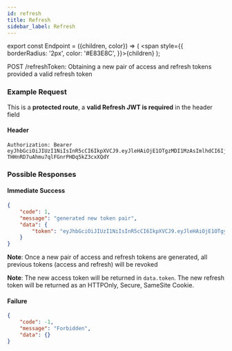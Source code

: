 ```yaml
---
id: refresh
title: Refresh
sidebar_label: Refresh
---
```


export const Endpoint = ({children, color}) => ( <span style={{
      borderRadius: '2px',
      color: '#E83E8C',
    }}>{children}</span> );

<Endpoint>POST /refreshToken</Endpoint>: Obtaining a new pair of access and refresh tokens provided a valid refresh token

### Example Request
This is a **protected route**, a **valid Refresh JWT is required** in the header field
#### Header
```
Authorization: Bearer eyJhbGciOiJIUzI1NiIsInR5cCI6IkpXVCJ9.eyJleHAiOjE1OTgzMDI1MzAsImlhdCI6IjIwMjAtMDgtMjNUMjA6NTU6MzAuNjAxNjg4N1oiLCJzdWIiOiJoaWltY2hyaXNsaW0ifQ.uFszgLJ6J-THHnRD7uAhmu7qlFGnrPHDq5kZ3cxXQdY
```

### Possible Responses
#### Immediate Success
```json
{
    "code": 1,
    "message": "generated new token pair",
    "data": {
        "token": "eyJhbGciOiJIUzI1NiIsInR5cCI6IkpXVCJ9.eyJleHAiOjE1OTgyMjMzNjMsImlhdCI6IjIwMjAtMDgtMjNUMjI6NTE6MDMuMzk5NjU3MloiLCJzdWIiOiJoaWltY2hyaXNsaW0ifQ.2SnEuCF28RUCXZ_q0L1MYNwm-xI6Xy5AZA5bSgrb_ss"
    }
}
```
**Note**: Once a new pair of access and refresh tokens are generated, all previous tokens (access and refresh) will be revoked

**Note**: The new access token will be returned in `data.token`. The new refresh token will be returned as an HTTPOnly, Secure, SameSite Cookie.

#### Failure
```json
{
	"code": -1,
	"message": "Forbidden",
	"data": {}
}
```


